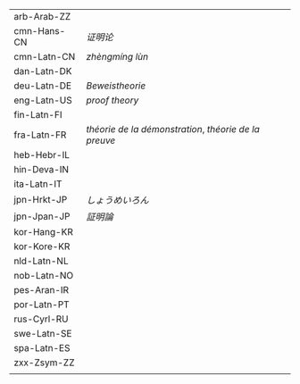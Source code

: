 | | |
|-|-|
| arb-Arab-ZZ |  |
| cmn-Hans-CN | _证明论_ |
| cmn-Latn-CN | _zhèngmíng lùn_ |
| dan-Latn-DK |  |
| deu-Latn-DE | _Beweistheorie_ |
| eng-Latn-US | _proof theory_ |
| fin-Latn-FI |  |
| fra-Latn-FR | _théorie de la démonstration_, _théorie de la preuve_ |
| heb-Hebr-IL |  |
| hin-Deva-IN |  |
| ita-Latn-IT |  |
| jpn-Hrkt-JP | _しょうめいろん_ |
| jpn-Jpan-JP | _証明論_ |
| kor-Hang-KR |  |
| kor-Kore-KR |  |
| nld-Latn-NL |  |
| nob-Latn-NO |  |
| pes-Aran-IR |  |
| por-Latn-PT |  |
| rus-Cyrl-RU |  |
| swe-Latn-SE |  |
| spa-Latn-ES |  |
| zxx-Zsym-ZZ |  |
|  |  |
